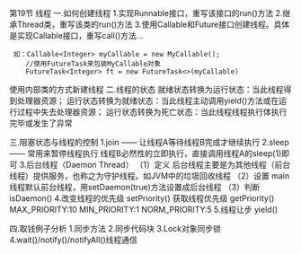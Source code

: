 第19节 线程
一.如何创建线程
    1.实现Runnable接口，重写该接口的run()方法
    2.继承Thread类，重写该类的run()方法
    3.使用Callable和Future接口创建线程。具体是实现Callable接口，重写call()方法...

     如：Callable<Integer> myCallable = new MyCallable();
        //使用FutureTask来包装MyCallable对象
        FutureTask<Integer> ft = new FutureTask<>(myCallable)

使用内部类的方式新建线程
二.线程的状态
    就绪状态转换为运行状态：当此线程得到处理器资源；
    运行状态转换为就绪状态：当此线程主动调用yield()方法或在运行过程中失去处理器资源；
    运行状态转换为死亡状态：当此线程线程执行体执行完毕或发生了异常

三.阻塞状态与线程的控制
    1.join —— 让线程A等待线程B完成才继续执行
    2.sleep —— 常用来暂停线程执行
        线程B必然性的立即执行，直接调用线程A的sleep(1)即可
    3.后台线程（Daemon Thread）
    （1）定义
        后台线程主要是为其他线程（前台线程）提供服务，也称之为守护线程。如JVM中的垃圾回收线程
    （2）设置
        main线程默认前台线程，用setDaemon(true)方法设置成后台线程
    （3）判断
        isDaemon()
    4.改变线程的优先级 setPriority()
      获取线程优先级 getPriority()
        MAX_PRIORITY:10
        MIN_PRIORITY:1
        NORM_PRIORITY:5
    5.线程让步 yield()

四.取钱例子分析
    1.同步方法
    2.同步代码块
    3.Lock对象同步锁
    4.wait()/notify()/notifyAll()线程通信
    
    